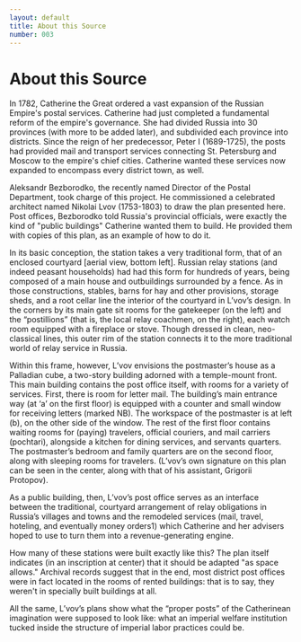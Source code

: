 ```yaml
---
layout: default
title: About this Source
number: 003
---
```


# About this Source
In 1782, Catherine the Great ordered a vast expansion of the Russian Empire's postal services. Catherine had just completed a fundamental reform of the empire's governance.  She had divided Russia into 30 provinces (with more to be added later), and subdivided each province into districts.  Since the reign of her predecessor, Peter I (1689-1725), the posts had provided mail and transport services connecting St. Petersburg and Moscow to the empire's chief cities. Catherine wanted these services now expanded to encompass every district town, as well.

Aleksandr Bezborodko, the recently named Director of the Postal Department, took charge of this project. He commissioned a celebrated architect named Nikolai Lvov (1753-1803) to draw the plan presented here.  Post offices, Bezborodko told Russia's provincial officials, were exactly the kind of "public buildings" Catherine wanted them to build.  He provided them with copies of this plan, as an example of how to do it.

In its basic conception, the station takes a very traditional form, that of an enclosed courtyard [aerial view, bottom left]. Russian relay stations (and indeed peasant households) had had this form for hundreds of years, being composed of a main house and outbuildings surrounded by a fence. As in those constructions, stables, barns for hay and other provisions, storage sheds, and a root cellar line the interior of the courtyard in L’vov’s design. In the corners by its main gate sit rooms for the gatekeeper (on the left) and the “postillions” (that is, the local relay coachmen, on the right), each watch room equipped with a fireplace or stove. Though dressed in clean, neo-classical lines, this outer rim of the station connects it to the more traditional world of relay service in Russia. 

Within this frame, however, L’vov envisions the postmaster’s house as a Palladian cube, a two-story building adorned with a temple-mount front. This main building contains the post office itself, with rooms for a variety of services. First, there is room for letter mail. The building’s main entrance way (at ‘a’ on the first floor) is equipped with a counter and small window for receiving letters (marked NB). The workspace of the postmaster is at left (b), on the other side of the window. The rest of the first floor contains waiting rooms for (paying) travelers, official couriers, and mail carriers (pochtari), alongside a kitchen for dining services, and servants quarters. The postmaster’s bedroom and family quarters are on the second floor, along with sleeping rooms for travelers. (L’vov’s own signature on this plan can be seen in the center, along with that of his assistant, Grigorii Protopov).    

As a public building, then, L’vov’s post office serves as an interface between the traditional, courtyard arrangement of relay obligations in Russia’s villages and towns and the remodeled services (mail, travel, hoteling, and eventually money orders1) which Catherine and her advisers hoped to use to turn them into a revenue-generating engine. 
	
How many of these stations were built exactly like this? The plan itself indicates (in an inscription at center) that it should be adapted "as space allows." Archival records suggest that in the end, most district post offices were in fact located in the rooms of rented buildings: that is to say, they weren't in specially built buildings at all.

All the same, L’vov’s plans show what the “proper posts” of the Catherinean imagination were supposed to look like: what an imperial welfare institution tucked inside the structure of imperial labor practices could be.
